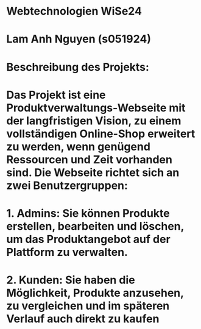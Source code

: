 # Webtechnologien WiSe24
# Lam Anh Nguyen (s051924)
# Beschreibung des Projekts:
# Das Projekt ist eine Produktverwaltungs-Webseite mit der langfristigen Vision, zu einem vollständigen Online-Shop erweitert zu werden, wenn genügend Ressourcen und Zeit vorhanden sind. Die Webseite richtet sich an zwei Benutzergruppen:
# 1. Admins: Sie können Produkte erstellen, bearbeiten und löschen, um das Produktangebot auf der Plattform zu verwalten.
# 2. Kunden: Sie haben die Möglichkeit, Produkte anzusehen, zu vergleichen und im späteren Verlauf auch direkt zu kaufen